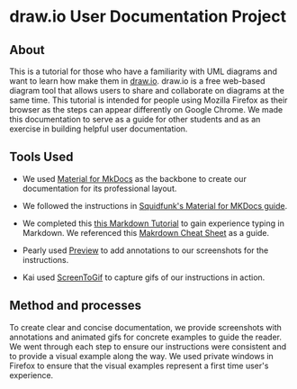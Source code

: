 # draw.io User Documentation Project

## About

This is a tutorial for those who have a familiarity with UML diagrams and want to learn how make them in [draw.io](https://app.diagrams.net/). draw.io is a free web-based diagram tool that allows users to share and collaborate on diagrams at the same time. This tutorial is intended for people using Mozilla Firefox as their browser as the steps can appear differently on Google Chrome. We made this documentation to serve as a guide for other students and as an exercise in building helpful user documentation.

## Tools Used

-   We used [Material for MkDocs](https://squidfunk.github.io/mkdocs-material/) as the backbone to create our documentation for its professional layout.

-   We followed the instructions in [Squidfunk's Material for MKDocs guide](https://squidfunk.github.io/mkdocs-material/getting-started/).

-   We completed this [this Markdown Tutorial](https://www.markdowntutorial.com/lesson/1/) to gain experience typing in Markdown. We referenced this [Makrdown Cheat Sheet](https://www.markdownguide.org/cheat-sheet/) as a guide.

-   Pearly used [Preview](https://support.apple.com/en-ca/guide/preview/welcome/mac) to add annotations to our screenshots for the instructions.

-   Kai used [ScreenToGif](https://www.screentogif.com/) to capture gifs of our instructions in action.

## Method and processes

To create clear and concise documentation, we provide screenshots with annotations and animated gifs for concrete examples to guide the reader. We went through each step to ensure our instructions were consistent and to provide a visual example along the way. We used private windows in Firefox to ensure that the visual examples represent a first time user's experience.
